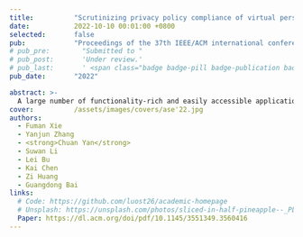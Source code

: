 ```yaml
---
title:          "Scrutinizing privacy policy compliance of virtual personal assistant apps"
date:           2022-10-10 00:01:00 +0800
selected:       false
pub:            "Proceedings of the 37th IEEE/ACM international conference on automated software engineering"
# pub_pre:        "Submitted to "
# pub_post:       'Under review.'
# pub_last:       ' <span class="badge badge-pill badge-publication badge-success">Spotlight</span>'
pub_date:       "2022"

abstract: >-
  A large number of functionality-rich and easily accessible applications have become popular among various virtual personal assistant (VPA) services such as Amazon Alexa. VPA applications (or VPA apps for short) are accompanied by a privacy policy document that informs users of their data handling practices. These documents are usually lengthy and complex for users to comprehend, and developers may intentionally or unintentionally fail to comply with them. In this work, we conduct the first systematic study on the privacy policy compliance issue of VPA apps. We develop Skipper, which targets Amazon Alexa skills. It automatically depicts the skill into the declared privacy profile by analyzing their privacy policy documents with Natural Language Processing (NLP) and machine learning techniques, and derives the behavioral privacy profile of the skill through a black-box testing. We conduct a large-scale analysis on all skills listed on Alexa store, and find that a large number of skills suffer from the privacy policy noncompliance issues.
cover:          /assets/images/covers/ase'22.jpg
authors:
  - Fuman Xie
  - Yanjun Zhang
  - <strong>Chuan Yan</strong>
  - Suwan Li
  - Lei Bu
  - Kai Chen
  - Zi Huang
  - Guangdong Bai
links:
  # Code: https://github.com/luost26/academic-homepage
  # Unsplash: https://unsplash.com/photos/sliced-in-half-pineapple--_PLJZmHZzk
  Paper: https://dl.acm.org/doi/pdf/10.1145/3551349.3560416
---
```

